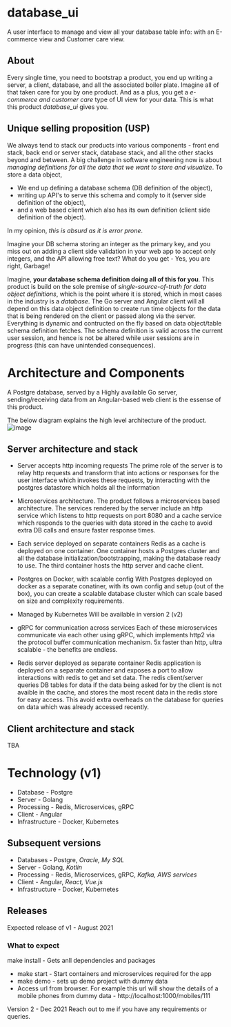# database_ui
A user interface to manage and view all your database table info: with an E-commerce view and Customer care view.

## About 
Every single time, you need to bootstrap a product, you end up writing a server, a client, database, and all the associated boiler plate. Imagine all of that taken care for you by one product. And as a plus, you get a _e-commerce and customer care_ type of UI view for your data. 
This is what this product _database_ui_ gives you.

## Unique selling proposition (USP)
We always tend to stack our products into various components - front end stack, back end or server stack, database stack, and all the other stacks beyond and between. A big challenge in software engineering now is about _managing definitions for all the data that we want to store and visualize_. 
To store a data object,
- We end up defining a database schema (DB definition of the object),
- writing up API's to serve this schema and comply to it (server side definition of the object), 
- and a web based client which also has its own definition (client side definition of the object).

In my opinion, _this is absurd as it is error prone_. 

Imagine your DB schema storing an integer as the primary key, and you miss out on adding a client side validation in your web app to accept only integers, and the API allowing free text? What do you get - Yes, you are right, Garbage! 

Imagine, **your database schema definition doing all of this for you**. This product is build on the sole premise of _single-source-of-truth for data object definitions_, which is the point where it is stored, which in most cases in the industry is a _database_. 
The Go server and Angular client will all depend on this data object definition to create run time objects for the data that is being rendered on the client or passed along via the server. Everything is dynamic and contructed on the fly based on data object/table schema definition fetches. The schema definition is valid across the current user session, and hence is not be altered while user sessions are in progress (this can have unintended consequences).

# Architecture and Components

A Postgre database, served by a Highly available Go server, sending/receiving data from an Angular-based web client is the essense of this product.

The below diagram explains the high level architecture of the product.
![image](https://user-images.githubusercontent.com/49153293/111121145-4be5c180-8592-11eb-902b-3503d5a5dcac.png)

## Server architecture and stack

- Server accepts http incoming requests
The prime role of the server is to relay http requests and transform that into actions or responses for the user interface which invokes these requests, by interacting with the postgres datastore which holds all the information

- Microservices architecture.
The product follows a microservices based architecture. The services rendered by the server include an http service which listens to http requests on port 8080 and a cache service which responds to the queries with data stored in the cache to avoid extra DB calls and ensure faster response times.

- Each service deployed on separate containers
Redis as a cache is deployed on one container. One container hosts a Postgres cluster and all the database initialization/bootstrapping, making the database ready to use. The third container hosts the http server and cache client.

- Postgres on Docker, with scalable config
With Postgres deployed on docker as a separate conatiner, with its own config and setup (out of the box), you can create a scalable database cluster which can scale based on size and complexity requirements. 

- Managed by Kubernetes
Will be available in version 2 (v2)

- gRPC for communication across services
Each of these microservices communicate via each other using gRPC, which implements http2 via the protocol buffer communication mechanism. 5x faster than http, ultra scalable - the benefits are endless.

- Redis server deployed as separate container
Redis application is deployed on a separate container and exposes a port to allow interactions with redis to get and set data.
The redis client/server queries DB tables for data if the data being asked for by the client is not avaible in the cache, and stores the most recent data in the redis store for easy access. This avoid extra overheads on the database for queries on data which was already accessed recently.

## Client architecture and stack
TBA

# Technology (v1)
- Database - Postgre
- Server - Golang
- Processing - Redis, Microservices, gRPC
- Client - Angular
- Infrastructure - Docker, Kubernetes
## Subsequent versions
- Databases - Postgre, _Oracle, My SQL_
- Server - Golang, _Kotlin_
- Processing - Redis, Microservices, gRPC, _Kafka, AWS services_
- Client - Angular, _React, Vue.js_
- Infrastructure - Docker, Kubernetes

## Releases
Expected release of v1 - August 2021
### What to expect
make install - Gets anll dependencies and packages
- make start - Start containers and microservices required for the app
- make demo - sets up demo project with dummy data
- Access url from browser. For example this url will show the details of a mobile phones from dummy data - http://localhost:1000/mobiles/111

Version 2 - Dec 2021
Reach out to me if you have any requirements or queries.
